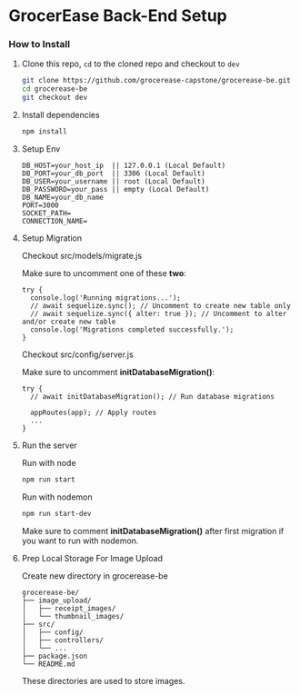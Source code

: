 # GrocerEase Back-End Setup

### How to Install
1. Clone this repo, `cd` to the cloned repo and checkout to `dev`
    ```bash
    git clone https://github.com/grocerease-capstone/grocerease-be.git
    cd grocerease-be
    git checkout dev
    ```
2. Install dependencies
    ```bash
    npm install
    ```
3. Setup Env
    ```
    DB_HOST=your_host_ip  || 127.0.0.1 (Local Default)
    DB_PORT=your_db_port  || 3306 (Local Default)
    DB_USER=your_username || root (Local Default)
    DB_PASSWORD=your_pass || empty (Local Default)
    DB_NAME=your_db_name
    PORT=3000
    SOCKET_PATH=
    CONNECTION_NAME=
    ```
4. Setup Migration

    Checkout src/models/migrate.js

    Make sure to uncomment one of these **two**:
    ```
    try {
      console.log('Running migrations...');
      // await sequelize.sync(); // Uncomment to create new table only
      // await sequelize.sync({ alter: true }); // Uncomment to alter and/or create new table
      console.log('Migrations completed successfully.');
    } 
    ```
    Checkout src/config/server.js

    Make sure to uncomment **initDatabaseMigration()**:

    ```
    try {
      // await initDatabaseMigration(); // Run database migrations

      appRoutes(app); // Apply routes
      ...
    }
    ```
5. Run the server
    
    Run with node
    ```bash
    npm run start
    ```
    Run with nodemon
    ```bash
    npm run start-dev
    ```
    Make sure to comment **initDatabaseMigration()** after first migration if you want to run with nodemon.
6. Prep Local Storage For Image Upload

    Create new directory in grocerease-be
    ```
    grocerease-be/
    ├── image_upload/
    │   ├── receipt_images/
    │   └── thumbnail_images/
    ├── src/
    │   ├── config/
    │   ├── controllers/  
    │   └── ...
    ├── package.json
    └── README.md
    ```
    These directories are used to store images.
